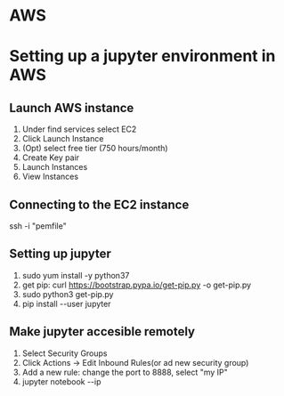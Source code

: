# AWS

# Setting up a jupyter environment in AWS

## Launch AWS instance
1. Under find services select EC2
2. Click Launch Instance
3. (Opt) select free tier (750 hours/month)
4. Create Key pair
5. Launch Instances
6. View Instances

## Connecting to the EC2 instance
ssh -i "pemfile"

## Setting up jupyter
1. sudo yum install -y python37
2. get pip: curl https://bootstrap.pypa.io/get-pip.py -o get-pip.py
3. sudo python3 get-pip.py
4. pip install --user jupyter

## Make jupyter accesible remotely
1. Select Security Groups
2. Click Actions -> Edit Inbound Rules(or ad new security group)
3. Add a new rule: change the port to 8888, select "my IP"
4. jupyter notebook --ip <local-ip>

